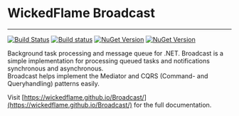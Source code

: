 # WickedFlame Broadcast
------------------------------
[![Build Status](https://travis-ci.org/WickedFlame/Broadcast.svg?branch=master)](https://travis-ci.org/WickedFlame/Broadcast)
[![Build status](https://ci.appveyor.com/api/projects/status/ybdr1oa8p4x8h9h6/branch/master?svg=true&style=for-the-badge)](https://ci.appveyor.com/project/chriswalpen/broadcast/branch/master)
[![NuGet Version](https://img.shields.io/nuget/v/broadcast.svg?style=for-the-badge&label=Latest)](https://www.nuget.org/packages/broadcast/)
[![NuGet Version](https://img.shields.io/nuget/vpre/broadcast.svg?style=for-the-badge&label=RC)](https://www.nuget.org/packages/broadcast/)


Background task processing and message queue for .NET.
Broadcast is a simple implementation for processing queued tasks and notifications synchronous and asynchronous.  
Broadcast helps implement the Mediator and CQRS (Command- and Queryhandling) patterns easily.

Visit [https://wickedflame.github.io/Broadcast/](https://wickedflame.github.io/Broadcast/) for the full documentation.
